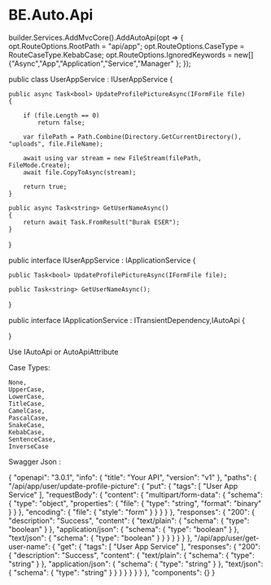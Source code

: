 # BE.Auto.Api


builder.Services.AddMvcCore().AddAutoApi(opt =>
{
    opt.RouteOptions.RootPath = "api/app";
    opt.RouteOptions.CaseType = RouteCaseType.KebabCase;
    opt.RouteOptions.IgnoredKeywords = new[] {"Async","App","Application","Service","Manager" };
});



public class UserAppService : IUserAppService
{

    public async Task<bool> UpdateProfilePictureAsync(IFormFile file)
    {

        if (file.Length == 0)
            return false;

        var filePath = Path.Combine(Directory.GetCurrentDirectory(), "uploads", file.FileName);

        await using var stream = new FileStream(filePath, FileMode.Create);
        await file.CopyToAsync(stream);

        return true;
    }

    public async Task<string> GetUserNameAsync()
    {
        return await Task.FromResult("Burak ESER");
    }
}


public interface IUserAppService : IApplicationService
{

    public Task<bool> UpdateProfilePictureAsync(IFormFile file);

    public Task<string> GetUserNameAsync();

}


public interface IApplicationService : ITransientDependency,IAutoApi
{

}

Use IAutoApi or AutoApiAttribute


Case Types:

    None,
    UpperCase,
    LowerCase,
    TitleCase,
    CamelCase,
    PascalCase,
    SnakeCase,
    KebabCase,
    SentenceCase,
    InverseCase




Swagger Json :

{
"openapi": "3.0.1",
"info": {
"title": "Your API",
"version": "v1"
},
"paths": {
"/api/app/user/update-profile-picture": {
"put": {
"tags": [
"User App Service"
],
"requestBody": {
"content": {
"multipart/form-data": {
"schema": {
"type": "object",
"properties": {
"file": {
"type": "string",
"format": "binary"
}
}
},
"encoding": {
"file": {
"style": "form"
}
}
}
}
},
"responses": {
"200": {
"description": "Success",
"content": {
"text/plain": {
"schema": {
"type": "boolean"
}
},
"application/json": {
"schema": {
"type": "boolean"
}
},
"text/json": {
"schema": {
"type": "boolean"
}
}
}
}
}
}
},
"/api/app/user/get-user-name": {
"get": {
"tags": [
"User App Service"
],
"responses": {
"200": {
"description": "Success",
"content": {
"text/plain": {
"schema": {
"type": "string"
}
},
"application/json": {
"schema": {
"type": "string"
}
},
"text/json": {
"schema": {
"type": "string"
}
}
}
}
}
}
}
},
"components": {}
}
